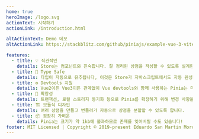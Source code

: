 ```yaml
---
home: true
heroImage: /logo.svg
actionText: 시작하기
actionLink: /introduction.html

altActionText: Demo 데모
altActionLink: https://stackblitz.com/github/piniajs/example-vue-3-vite

features:
  - title: 💡 직관적인
    details: Store는 컴포넌트와 친숙합니다. 잘 정리된 상점을 작성할 수 있도록 설계된 API입니다.
  - title: 🔑 Type Safe
    details: 타입이 자동으로 유추됩니다, 이것은 Store가 자바스크립트에서도 자동 완성 기능을 제공한다는 것을 의미합니다!
  - title: ⚙️ Devtools 지원
    details: Vue2이든 Vue3이든 관계없이 Vue devtools와 함께 사용하는 Pinia는 더 나은 개발 경험을 제공할 수 있습니다.
  - title: 🔌 확장성
    details: 트랜잭션, 로컬 스토리지 동기화 등으로 Pinia를 확장하기 위해 변경 사항을 저장하기 위해 반응합니다.
  - title: 🏗 모듈식 디자인
    details: 여러 상점을 만들고 번들러가 자동으로 상점을 분할할 수 있도록 합니다.
  - title: 📦 굉장히 가벼운
    details: Pinia는 크기가 약 1kb에 불과하므로 존재를 잊어버릴 수도 있습니다!
footer: MIT Licensed | Copyright © 2019-present Eduardo San Martin Morote
---
```


<ThemeToggle/>
<!-- <TestStore/> -->

<HomeSponsors />

<script setup>
import HomeSponsors from './.vitepress/components/HomeSponsors.vue'
import ThemeToggle from './.vitepress/components/ThemeToggle.vue'
// import TestStore from './.vitepress/components/TestStore.vue'
</script>
